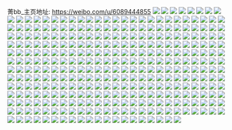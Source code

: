 菁bb_主页地址: https://weibo.com/u/6089444855 
![](https://wx4.sinaimg.cn/mw2000/006E6GMvly1h9ipc1dzasj324f2m27wi.jpg) 
![](https://wx4.sinaimg.cn/mw2000/006E6GMvly1h9ipbzu5apj32c02c0b2a.jpg) 
![](https://wx4.sinaimg.cn/mw2000/006E6GMvly1h9ipbwkuh1j32c0340npe.jpg) 
![](https://wx4.sinaimg.cn/mw2000/006E6GMvly1h9ipcbvl3fj30sn127amf.jpg) 
![](https://wx4.sinaimg.cn/mw2000/006E6GMvly1h9ipc5f81xj30wi17cnau.jpg) 
![](https://wx4.sinaimg.cn/mw2000/006E6GMvly1h9ipc4mzr3j30wi17ch4z.jpg) 
![](https://wx4.sinaimg.cn/mw2000/006E6GMvly1h9ipc2v2exj32c02c0b2a.jpg) 
![](https://wx4.sinaimg.cn/mw2000/006E6GMvly1h9ipc45b2jj328f2nfnpd.jpg) 
![](https://wx4.sinaimg.cn/mw2000/006E6GMvly1h9ipbya30tj32c02c0npe.jpg) 
![](https://wx4.sinaimg.cn/mw2000/006E6GMvly1h94fg4mozuj31ka1xbqv5.jpg) 
![](https://wx4.sinaimg.cn/mw2000/006E6GMvly1h94ffwxccjj31o0280e81.jpg) 
![](https://wx4.sinaimg.cn/mw2000/006E6GMvly1h94ffutk7mj31ib1vt1ky.jpg) 
![](https://wx4.sinaimg.cn/mw2000/006E6GMvly1h94ffvqj4tj32c02c0u0x.jpg) 
![](https://wx4.sinaimg.cn/mw2000/006E6GMvly1h94ffyqixuj32by31t4qq.jpg) 
![](https://wx4.sinaimg.cn/mw2000/006E6GMvly1h94fft47rlj32c0340hdu.jpg) 
![](https://wx4.sinaimg.cn/mw2000/006E6GMvly1h94fg3vu5cj31o0280qv5.jpg) 
![](https://wx4.sinaimg.cn/mw2000/006E6GMvly1h94fg248bwj32c03404qq.jpg) 
![](https://wx4.sinaimg.cn/mw2000/006E6GMvly1h94fg0kcbfj31o0280x6p.jpg) 
![](https://wx4.sinaimg.cn/mw2000/006E6GMvly1h8bezhmaqgj32c03401l0.jpg) 
![](https://wx4.sinaimg.cn/mw2000/006E6GMvly1h8bezl5f0hj32c03407wi.jpg) 
![](https://wx4.sinaimg.cn/mw2000/006E6GMvly1h8bezoudttj32c03407wk.jpg) 
![](https://wx4.sinaimg.cn/mw2000/006E6GMvly1h8bezpu0bnj31e51uu7ub.jpg) 
![](https://wx4.sinaimg.cn/mw2000/006E6GMvly1h8bf09h7kgj31o0280b29.jpg) 
![](https://wx4.sinaimg.cn/mw2000/006E6GMvly1h8bezxaobrj32c02c0kjm.jpg) 
![](https://wx4.sinaimg.cn/mw2000/006E6GMvly1h8bezvpwpij32c0340kjn.jpg) 
![](https://wx4.sinaimg.cn/mw2000/006E6GMvly1h7mka1eqv9j31oe1nqkjl.jpg) 
![](https://wx4.sinaimg.cn/mw2000/006E6GMvly1h7mka5yc4hj318a18le60.jpg) 
![](https://wx4.sinaimg.cn/mw2000/006E6GMvly1h7mkaf7pwgj33402c04qs.jpg) 
![](https://wx4.sinaimg.cn/mw2000/006E6GMvly1h768oaqtfvj30u014p0vj.jpg) 
![](https://wx4.sinaimg.cn/mw2000/006E6GMvly1h6jtc6mt6xj30u0140q5w.jpg) 
![](https://wx4.sinaimg.cn/mw2000/006E6GMvly1h6jtbzs9fwj31400u046r.jpg) 
![](https://wx4.sinaimg.cn/mw2000/006E6GMvly1h6jtcqv24uj30u0140ah7.jpg) 
![](https://wx4.sinaimg.cn/mw2000/006E6GMvly1h6jtcwer42j30u01400vt.jpg) 
![](https://wx4.sinaimg.cn/mw2000/006E6GMvly1h6jtcx73zfj31400u0t9m.jpg) 
![](https://wx4.sinaimg.cn/mw2000/006E6GMvly1h6jtcs5eejj30u0140466.jpg) 
![](https://wx4.sinaimg.cn/mw2000/006E6GMvly1h6jtcyq1hsj30u0140n4f.jpg) 
![](https://wx4.sinaimg.cn/mw2000/006E6GMvly1h6jtctm83hj30u0140n7a.jpg) 
![](https://wx4.sinaimg.cn/mw2000/006E6GMvly1h6jtcv6jwyj30u011yqcj.jpg) 
![](https://wx4.sinaimg.cn/mw2000/006E6GMvly1h6j48n4zxej30u0140gov.jpg) 
![](https://wx4.sinaimg.cn/mw2000/006E6GMvly1h6j48lx977j30u0140aca.jpg) 
![](https://wx4.sinaimg.cn/mw2000/006E6GMvly1h6j48mjvy2j30u0140wjo.jpg) 
![](https://wx4.sinaimg.cn/mw2000/006E6GMvly1h6j48nqtusj30u0140ahc.jpg) 
![](https://wx4.sinaimg.cn/mw2000/006E6GMvly1h6c9fjej43j30u0140dk0.jpg) 
![](https://wx4.sinaimg.cn/mw2000/006E6GMvly1h6c9fjzrldj30u0140qb0.jpg) 
![](https://wx4.sinaimg.cn/mw2000/006E6GMvly1h6c9fitm1xj30u0142dqs.jpg) 
![](https://wx4.sinaimg.cn/mw2000/006E6GMvly1h6c9fkllykj30u0140gpo.jpg) 
![](https://wx4.sinaimg.cn/mw2000/006E6GMvly1h4zatk6n8ej30wi17cqkh.jpg) 
![](https://wx4.sinaimg.cn/mw2000/006E6GMvly1h4zatkmlznj30wi17cwrd.jpg) 
![](https://wx4.sinaimg.cn/mw2000/006E6GMvly1h4zatl0cdwj30wi17cwuv.jpg) 
![](https://wx4.sinaimg.cn/mw2000/006E6GMvly1h4zatlqhn3j30wi17ch63.jpg) 
![](https://wx4.sinaimg.cn/mw2000/006E6GMvly1h4cg8h4w1bj30u014011c.jpg) 
![](https://wx4.sinaimg.cn/mw2000/006E6GMvly1h4cg8g3havj30u00u0n37.jpg) 
![](https://wx4.sinaimg.cn/mw2000/006E6GMvly1h4cg8i6z6gj30u0140dp8.jpg) 
![](https://wx4.sinaimg.cn/mw2000/006E6GMvly1h4cg8vhoh2j30u00u0aej.jpg) 
![](https://wx4.sinaimg.cn/mw2000/006E6GMvly1h4cg8tv51wj30u01407cd.jpg) 
![](https://wx4.sinaimg.cn/mw2000/006E6GMvly1h4cg8je9wnj30u0185don.jpg) 
![](https://wx4.sinaimg.cn/mw2000/006E6GMvly1h4cg8uysy2j30u00u010q.jpg) 
![](https://wx4.sinaimg.cn/mw2000/006E6GMvly1h4cg8kqeooj30u00u07ax.jpg) 
![](https://wx4.sinaimg.cn/mw2000/006E6GMvly1h4cg9lvb4nj30u00u0jw3.jpg) 
![](https://wx4.sinaimg.cn/mw2000/006E6GMvly1h425gklb85j30uo14wnce.jpg) 
![](https://wx4.sinaimg.cn/mw2000/006E6GMvly1h425gl061cj30wi17c172.jpg) 
![](https://wx4.sinaimg.cn/mw2000/006E6GMvly1h425glej14j30wi17ctug.jpg) 
![](https://wx4.sinaimg.cn/mw2000/006E6GMvly1h425gmfbu6j30wi17cwzx.jpg) 
![](https://wx4.sinaimg.cn/mw2000/006E6GMvly1h425glupw8j30v717cqhf.jpg) 
![](https://wx4.sinaimg.cn/mw2000/006E6GMvly1h425gmtlu2j317c0witma.jpg) 
![](https://wx4.sinaimg.cn/mw2000/006E6GMvly1h3szw0e8ypj32c02c04qq.jpg) 
![](https://wx4.sinaimg.cn/mw2000/006E6GMvly1h3szw1tuvsj32c02c0npe.jpg) 
![](https://wx4.sinaimg.cn/mw2000/006E6GMvly1h3szw3fwxyj32c02c07wi.jpg) 
![](https://wx4.sinaimg.cn/mw2000/006E6GMvly1h3szvymho2j32c02c0qv6.jpg) 
![](https://wx4.sinaimg.cn/mw2000/006E6GMvly1h35hhx8yxbj30wi17cap9.jpg) 
![](https://wx4.sinaimg.cn/mw2000/006E6GMvly1h35hhp3s4vj30wi17cnhu.jpg) 
![](https://wx4.sinaimg.cn/mw2000/006E6GMvly1h35hhq90bjj30tq13ngyd.jpg) 
![](https://wx4.sinaimg.cn/mw2000/006E6GMvly1h35hhpt790j30wi17cwwt.jpg) 
![](https://wx4.sinaimg.cn/mw2000/006E6GMvly1h3176e0g3xj32c0340x6q.jpg) 
![](https://wx4.sinaimg.cn/mw2000/006E6GMvly1h3176g8ejzj326y2wvqv7.jpg) 
![](https://wx4.sinaimg.cn/mw2000/006E6GMvly1h3176azf57j30wi1957kv.jpg) 
![](https://wx4.sinaimg.cn/mw2000/006E6GMvly1h3176u144bj32582uzkjn.jpg) 
![](https://wx4.sinaimg.cn/mw2000/006E6GMvly1h3176le7vhj32611m5e82.jpg) 
![](https://wx4.sinaimg.cn/mw2000/006E6GMvly1h3176bxcqqj32c0340u0x.jpg) 
![](https://wx4.sinaimg.cn/mw2000/006E6GMvly1h2ryb5fqszj334022ox6p.jpg) 
![](https://wx4.sinaimg.cn/mw2000/006E6GMvly1h2ryb72rvhj334022ohdu.jpg) 
![](https://wx4.sinaimg.cn/mw2000/006E6GMvly1h2ryb4alhnj30v615ltlw.jpg) 
![](https://wx4.sinaimg.cn/mw2000/006E6GMvly1h2ryb9wqakj334022o7wi.jpg) 
![](https://wx4.sinaimg.cn/mw2000/006E6GMvly1h2rybgo6m7j34tc37kqv8.jpg) 
![](https://wx4.sinaimg.cn/mw2000/006E6GMvly1h2rybdbco3j334022ob2a.jpg) 
![](https://wx4.sinaimg.cn/mw2000/006E6GMvly1h2ryb8tiguj334022o7wi.jpg) 
![](https://wx4.sinaimg.cn/mw2000/006E6GMvly1h2rybbm2ycj30wi17cqdk.jpg) 
![](https://wx4.sinaimg.cn/mw2000/006E6GMvly1h2rybb4heqj322o340b2a.jpg) 
![](https://wx4.sinaimg.cn/mw2000/006E6GMvly1h2e1eixlzxj32c02c0u0y.jpg) 
![](https://wx4.sinaimg.cn/mw2000/006E6GMvly1h2e1eluheoj32c02c04qr.jpg) 
![](https://wx4.sinaimg.cn/mw2000/006E6GMvly1h2e1ek71nej32c02c0e82.jpg) 
![](https://wx4.sinaimg.cn/mw2000/006E6GMvly1h2e1enazgrj32c02c0kjm.jpg) 
![](https://wx4.sinaimg.cn/mw2000/006E6GMvly1h2e1eozlczj32c02c0kjm.jpg) 
![](https://wx4.sinaimg.cn/mw2000/006E6GMvly1h2e1eh1ygyj32a32a3hdu.jpg) 
![](https://wx4.sinaimg.cn/mw2000/006E6GMvly1h2e1er7innj32c02c04qr.jpg) 
![](https://wx4.sinaimg.cn/mw2000/006E6GMvly1h274s3nfdpj321t2qgb2c.jpg) 
![](https://wx4.sinaimg.cn/mw2000/006E6GMvly1h274s5co49j32c0340u0z.jpg) 
![](https://wx4.sinaimg.cn/mw2000/006E6GMvly1h274s76za7j32c0340hdw.jpg) 
![](https://wx4.sinaimg.cn/mw2000/006E6GMvly1h274s7p1hwj30wi17calk.jpg) 
![](https://wx4.sinaimg.cn/mw2000/006E6GMvly1h274s1xa3ij32c03404qr.jpg) 
![](https://wx4.sinaimg.cn/mw2000/006E6GMvly1h274s7z73cj30wi12ldqy.jpg) 
![](https://wx4.sinaimg.cn/mw2000/006E6GMvly1h25zrgvinsj30u00u0te3.jpg) 
![](https://wx4.sinaimg.cn/mw2000/006E6GMvly1h25zrhau50j31400u0wkh.jpg) 
![](https://wx4.sinaimg.cn/mw2000/006E6GMvly1h25zrhr1fsj30u0140wn7.jpg) 
![](https://wx4.sinaimg.cn/mw2000/006E6GMvly1h25zrfl1cqj30u00u00yl.jpg) 
![](https://wx4.sinaimg.cn/mw2000/006E6GMvly1h25zrip99rj30u0140dp1.jpg) 
![](https://wx4.sinaimg.cn/mw2000/006E6GMvly1h25zri33evj30u00u0tdz.jpg) 
![](https://wx4.sinaimg.cn/mw2000/006E6GMvly1h25zrghngzj30u0140q87.jpg) 
![](https://wx4.sinaimg.cn/mw2000/006E6GMvly1h25zrj0dj9j30u00u00yc.jpg) 
![](https://wx4.sinaimg.cn/mw2000/006E6GMvly1h25zrjahdbj31400u0te2.jpg) 
![](https://wx4.sinaimg.cn/mw2000/006E6GMvly1h1oj401itlj32c02c0kjm.jpg) 
![](https://wx4.sinaimg.cn/mw2000/006E6GMvly1h1oj3t9vmej32c03407wj.jpg) 
![](https://wx4.sinaimg.cn/mw2000/006E6GMvly1gy0xuyf824j30u0140n2m.jpg) 
![](https://wx4.sinaimg.cn/mw2000/006E6GMvly1gx8lbgbv5dj30u00u0wjp.jpg) 
![](https://wx4.sinaimg.cn/mw2000/006E6GMvly1gx8lbsa79yj30u0140wl0.jpg) 
![](https://wx4.sinaimg.cn/mw2000/006E6GMvly1gx8lbl04ipj30u0140wku.jpg) 
![](https://wx4.sinaimg.cn/mw2000/006E6GMvly1gx8lbof7apj30u0140jxr.jpg) 
![](https://wx4.sinaimg.cn/mw2000/006E6GMvly1gwzp2fam3pj30u0140jyj.jpg) 
![](https://wx4.sinaimg.cn/mw2000/006E6GMvly1gwzp2holwoj30u0140wlo.jpg) 
![](https://wx4.sinaimg.cn/mw2000/006E6GMvly1gwzp2j2qx0j30u0140105.jpg) 
![](https://wx4.sinaimg.cn/mw2000/006E6GMvly1gwzp2ghuyaj30u0140wlj.jpg) 
![](https://wx4.sinaimg.cn/mw2000/006E6GMvly1gwo8ra636ij32c02c0hdv.jpg) 
![](https://wx4.sinaimg.cn/mw2000/006E6GMvly1gwo8r8oeryj32c02c0e82.jpg) 
![](https://wx4.sinaimg.cn/mw2000/006E6GMvly1gwo8rbpdl2j32c02c0kjm.jpg) 
![](https://wx4.sinaimg.cn/mw2000/006E6GMvly1gwo8rnyuazj31o01o01gx.jpg) 
![](https://wx4.sinaimg.cn/mw2000/006E6GMvly1gwo8r7dndyj32c02c07wi.jpg) 
![](https://wx4.sinaimg.cn/mw2000/006E6GMvly1gwo8romfhlj31o0280kjl.jpg) 
![](https://wx4.sinaimg.cn/mw2000/006E6GMvly1gwg2chnmc1j30u00u011e.jpg) 
![](https://wx4.sinaimg.cn/mw2000/006E6GMvly1gwg2c9czdmj30u01hcnff.jpg) 
![](https://wx4.sinaimg.cn/mw2000/006E6GMvly1gwg2ccz7t5j30u0140tma.jpg) 
![](https://wx4.sinaimg.cn/mw2000/006E6GMvly1gwg2cf7x24j31400u0aly.jpg) 
![](https://wx4.sinaimg.cn/mw2000/006E6GMvly1gwg2cgk2xgj31400u0qci.jpg) 
![](https://wx4.sinaimg.cn/mw2000/006E6GMvly1gwg2cjehggj30u0140any.jpg) 
![](https://wx4.sinaimg.cn/mw2000/006E6GMvly1gwg2casklcj30u0140n9p.jpg) 
![](https://wx4.sinaimg.cn/mw2000/006E6GMvly1gwg2c7nacaj31400u0al7.jpg) 
![](https://wx4.sinaimg.cn/mw2000/006E6GMvly1gwg2ckkyplj30u01407cj.jpg) 
![](https://wx4.sinaimg.cn/mw2000/006E6GMvly1gw6w2g593xj31o0280npd.jpg) 
![](https://wx4.sinaimg.cn/mw2000/006E6GMvly1gw6w2ejuh6j31o02804qp.jpg) 
![](https://wx4.sinaimg.cn/mw2000/006E6GMvly1gw6w2f7ss3j31o02804qp.jpg) 
![](https://wx4.sinaimg.cn/mw2000/006E6GMvly1gw6w2gu918j31o02807wh.jpg) 
![](https://wx4.sinaimg.cn/mw2000/006E6GMvly1gvadq7d0twj60u00u0gsn02.jpg) 
![](https://wx4.sinaimg.cn/mw2000/006E6GMvly1gvadq84ydhj60u00u0wl902.jpg) 
![](https://wx4.sinaimg.cn/mw2000/006E6GMvly1gvadq7sj24j60u00u0gtx02.jpg) 
![](https://wx4.sinaimg.cn/mw2000/006E6GMvly1gvadq67871j60u011cai102.jpg) 
![](https://wx4.sinaimg.cn/mw2000/006E6GMvly1gvadq8zi8kj61900u048h02.jpg) 
![](https://wx4.sinaimg.cn/mw2000/006E6GMvly1gvadq8mmibj60u0140wn102.jpg) 
![](https://wx4.sinaimg.cn/mw2000/006E6GMvly1gvadqa27ncj60u0141gqz02.jpg) 
![](https://wx4.sinaimg.cn/mw2000/006E6GMvly1gvadq9rc4jj60sb0x0tbs02.jpg) 
![](https://wx4.sinaimg.cn/mw2000/006E6GMvly1gvadq9dejaj60u01401a702.jpg) 
![](https://wx4.sinaimg.cn/mw2000/006E6GMvly1guz2vmlntbj61o0280npd02.jpg) 
![](https://wx4.sinaimg.cn/mw2000/006E6GMvly1guz2vla2bgj61o0280kjl02.jpg) 
![](https://wx4.sinaimg.cn/mw2000/006E6GMvly1gu8g0cs6v0j60u00u07ae02.jpg) 
![](https://wx4.sinaimg.cn/mw2000/006E6GMvly1gu8g0jmofwj60u00u0jwh02.jpg) 
![](https://wx4.sinaimg.cn/mw2000/006E6GMvly1gu8g0a9dhuj30u00u0n3a.jpg) 
![](https://wx4.sinaimg.cn/mw2000/006E6GMvly1gu8g0iowt9j60u00u0n2m02.jpg) 
![](https://wx4.sinaimg.cn/mw2000/006E6GMvly1gu8g0bea0ej60u00u0te702.jpg) 
![](https://wx4.sinaimg.cn/mw2000/006E6GMvly1gu8g0gghmtj60u01407dl02.jpg) 
![](https://wx4.sinaimg.cn/mw2000/006E6GMvly1gtd8qwhzp5j31o0280hdt.jpg) 
![](https://wx4.sinaimg.cn/mw2000/006E6GMvly1gtd8qzrgw5j325x25x7wj.jpg) 
![](https://wx4.sinaimg.cn/mw2000/006E6GMvly1gtd8qybf90j31o02807wh.jpg) 
![](https://wx4.sinaimg.cn/mw2000/006E6GMvly1gtd8qxmikfj31o0280kjl.jpg) 
![](https://wx4.sinaimg.cn/mw2000/006E6GMvly1gtd8r0vx5yj31o01o01kx.jpg) 
![](https://wx4.sinaimg.cn/mw2000/006E6GMvly1gtd8r1othtj31o01o07sz.jpg) 
![](https://wx4.sinaimg.cn/mw2000/006E6GMvly1gsompvtg8pj31400u0ak0.jpg) 
![](https://wx4.sinaimg.cn/mw2000/006E6GMvly1gsompxrot0j31400u0dlc.jpg) 
![](https://wx4.sinaimg.cn/mw2000/006E6GMvly1gsompxfvnfj30u00u0wli.jpg) 
![](https://wx4.sinaimg.cn/mw2000/006E6GMvly1gsompwtgh3j30u00u0ahw.jpg) 
![](https://wx4.sinaimg.cn/mw2000/006E6GMvly1gsompw6q9rj30u00u00xl.jpg) 
![](https://wx4.sinaimg.cn/mw2000/006E6GMvly1gsompy5lq1j30u00u0aez.jpg) 
![](https://wx4.sinaimg.cn/mw2000/006E6GMvly1gsompx3ja6j30u014042o.jpg) 
![](https://wx4.sinaimg.cn/mw2000/006E6GMvly1gsompyuq2uj30u0140n1y.jpg) 
![](https://wx4.sinaimg.cn/mw2000/006E6GMvly1gsompyk687j30u0140qc1.jpg) 
![](https://wx4.sinaimg.cn/mw2000/006E6GMvly1grj9hxw4l3j31lm24u4qp.jpg) 
![](https://wx4.sinaimg.cn/mw2000/006E6GMvly1grj9hyas6bj30u0140tfl.jpg) 
![](https://wx4.sinaimg.cn/mw2000/006E6GMvly1grj9hwl7qfj31o0280kjl.jpg) 
![](https://wx4.sinaimg.cn/mw2000/006E6GMvly1grj9hx3xj7j30tz107afm.jpg) 
![](https://wx4.sinaimg.cn/mw2000/006E6GMvly1grgzyd8xgjj31jc21skjl.jpg) 
![](https://wx4.sinaimg.cn/mw2000/006E6GMvly1grgzyaw08oj31o0280npe.jpg) 
![](https://wx4.sinaimg.cn/mw2000/006E6GMvly1grgzy99dugj32801o0npe.jpg) 
![](https://wx4.sinaimg.cn/mw2000/006E6GMvly1grgzyc15qqj31he1z8b29.jpg) 
![](https://wx4.sinaimg.cn/mw2000/006E6GMvly1grb45gfnt6j30u0141n8a.jpg) 
![](https://wx4.sinaimg.cn/mw2000/006E6GMvly1grb45ihxq3j30u0140atq.jpg) 
![](https://wx4.sinaimg.cn/mw2000/006E6GMvly1grb45f9cdlj31400u0to0.jpg) 
![](https://wx4.sinaimg.cn/mw2000/006E6GMvly1grb45fso3kj31400u0wpr.jpg) 
![](https://wx4.sinaimg.cn/mw2000/006E6GMvly1grb45gz76jj30u01407r0.jpg) 
![](https://wx4.sinaimg.cn/mw2000/006E6GMvly1grb45hmztmj30u0140493.jpg) 
![](https://wx4.sinaimg.cn/mw2000/006E6GMvly1gr5gnr1gotj30u0140th4.jpg) 
![](https://wx4.sinaimg.cn/mw2000/006E6GMvly1gr5gnrgq6mj30u0140wqb.jpg) 
![](https://wx4.sinaimg.cn/mw2000/006E6GMvly1gr5gnrx0vzj30u01407in.jpg) 
![](https://wx4.sinaimg.cn/mw2000/006E6GMvly1gr5gnpmem1j30u0140th3.jpg) 
![](https://wx4.sinaimg.cn/mw2000/006E6GMvly1gr2p8uyptyj32c02c0kjm.jpg) 
![](https://wx4.sinaimg.cn/mw2000/006E6GMvly1gr2p8th9wwj31o01o0hdt.jpg) 
![](https://wx4.sinaimg.cn/mw2000/006E6GMvly1gr2p8w1710j32801o0x6p.jpg) 
![](https://wx4.sinaimg.cn/mw2000/006E6GMvly1gr2p8xzo0sj32c02c0kjn.jpg) 
![](https://wx4.sinaimg.cn/mw2000/006E6GMvly1gr077a7rzwj30l00s043r.jpg) 
![](https://wx4.sinaimg.cn/mw2000/006E6GMvly1gr077ayysyj31400u0h2i.jpg) 
![](https://wx4.sinaimg.cn/mw2000/006E6GMvly1gr077mmiz9j30n00n0jrf.jpg) 
![](https://wx4.sinaimg.cn/mw2000/006E6GMvly1gr0779t9tyj30n00uoqb2.jpg) 
![](https://wx4.sinaimg.cn/mw2000/006E6GMvly1gqz4bxgmdkj30u014048n.jpg) 
![](https://wx4.sinaimg.cn/mw2000/006E6GMvly1gqz4by6zvpj30u0140tnc.jpg) 
![](https://wx4.sinaimg.cn/mw2000/006E6GMvly1gqz4c1oyy5j30u00u0thl.jpg) 
![](https://wx4.sinaimg.cn/mw2000/006E6GMvly1gqz4bwtdooj30u0140k3t.jpg) 
![](https://wx4.sinaimg.cn/mw2000/006E6GMvly1gqz4bvmp50j30u00u0qbq.jpg) 
![](https://wx4.sinaimg.cn/mw2000/006E6GMvly1gqz4bw50xrj30u0140tk0.jpg) 
![](https://wx4.sinaimg.cn/mw2000/006E6GMvly1gqz4c10lwcj30u0140tit.jpg) 
![](https://wx4.sinaimg.cn/mw2000/006E6GMvly1gqz4cskgl8j30u0140wov.jpg) 
![](https://wx4.sinaimg.cn/mw2000/006E6GMvly1gqz4byvyhmj30u00u0n3g.jpg) 
![](https://wx4.sinaimg.cn/mw2000/006E6GMvly1gqdjz9hurgj31400t7n1d.jpg) 
![](https://wx4.sinaimg.cn/mw2000/006E6GMvly1gqdjzaju4xj31400u07ep.jpg) 
![](https://wx4.sinaimg.cn/mw2000/006E6GMvly1gqdjz94yikj30u00u0n5s.jpg) 
![](https://wx4.sinaimg.cn/mw2000/006E6GMvly1gqdjza2qxaj31400u012x.jpg) 
![](https://wx4.sinaimg.cn/mw2000/006E6GMvly1gowgg18q93j32472tmnpg.jpg) 
![](https://wx4.sinaimg.cn/mw2000/006E6GMvly1gowgfz6l99j31o01o04qq.jpg) 
![](https://wx4.sinaimg.cn/mw2000/006E6GMvly1gowgg5yucxj31ln1l9hdu.jpg) 
![](https://wx4.sinaimg.cn/mw2000/006E6GMvly1gowgg4m3sfj329q30ze85.jpg) 
![](https://wx4.sinaimg.cn/mw2000/006E6GMvly1gos13neuvrj30u00u0q7e.jpg) 
![](https://wx4.sinaimg.cn/mw2000/006E6GMvly1gos13oyja7j30u00u013l.jpg) 
![](https://wx4.sinaimg.cn/mw2000/006E6GMvly1gnxtc4tegrj30u00u0qce.jpg) 
![](https://wx4.sinaimg.cn/mw2000/006E6GMvly1gnxtf07fuij31400u07dx.jpg) 
![](https://wx4.sinaimg.cn/mw2000/006E6GMvly1gnxtiehkryj30u00u0n98.jpg) 
![](https://wx4.sinaimg.cn/mw2000/006E6GMvly1gnxtezpj1qj30u00us7ch.jpg) 
![](https://wx4.sinaimg.cn/mw2000/006E6GMvly1gnxtc59vwjj30u00u04cc.jpg) 
![](https://wx4.sinaimg.cn/mw2000/006E6GMvly1gnxtf0qj0mj31400u0wre.jpg) 
![](https://wx4.sinaimg.cn/mw2000/006E6GMvly1gnokw43u86j30u0140ajy.jpg) 
![](https://wx4.sinaimg.cn/mw2000/006E6GMvly1gnokw3t0paj30u0140dq3.jpg) 
![](https://wx4.sinaimg.cn/mw2000/006E6GMvly1gnnke8r8cuj32c02c0hdu.jpg) 
![](https://wx4.sinaimg.cn/mw2000/006E6GMvly1gnnkea429kj31o01o0hdu.jpg) 
![](https://wx4.sinaimg.cn/mw2000/006E6GMvly1gnnkebpfusj31o01o0qv5.jpg) 
![](https://wx4.sinaimg.cn/mw2000/006E6GMvly1gnnkepxh8cj32801o0hdu.jpg) 
![](https://wx4.sinaimg.cn/mw2000/006E6GMvly1gnnkeoeljdj32c02c0hdt.jpg) 
![](https://wx4.sinaimg.cn/mw2000/006E6GMvly1gnnkemzxsjj30yi0pw4hv.jpg) 
![](https://wx4.sinaimg.cn/mw2000/006E6GMvly1gnnkene76fj30u00u0qf4.jpg) 
![](https://wx4.sinaimg.cn/mw2000/006E6GMvly1gnnki9ennlj32c02c0qv7.jpg) 
![](https://wx4.sinaimg.cn/mw2000/006E6GMvly1gnnkf4hknxj31ho1zknpd.jpg) 
![](https://wx4.sinaimg.cn/mw2000/006E6GMvly1gnkyknlv6fj31o0280hdu.jpg) 
![](https://wx4.sinaimg.cn/mw2000/006E6GMvly1gnkykopfg3j31o0280npe.jpg) 
![](https://wx4.sinaimg.cn/mw2000/006E6GMvly1gnkykl11p5j31o0280kjm.jpg) 
![](https://wx4.sinaimg.cn/mw2000/006E6GMvly1gnkylbtzo3j32c02c04qr.jpg) 
![](https://wx4.sinaimg.cn/mw2000/006E6GMvly1gnjwqczup0j32c02c0npe.jpg) 
![](https://wx4.sinaimg.cn/mw2000/006E6GMvly1gnjwqbyxs4j31o01o0e82.jpg) 
![](https://wx4.sinaimg.cn/mw2000/006E6GMvly1gm9qrx1wg6j30u0140wt0.jpg) 
![](https://wx4.sinaimg.cn/mw2000/006E6GMvly1gissbrkn8rj31o01o0npe.jpg) 
![](https://wx4.sinaimg.cn/mw2000/006E6GMvly1gissbghhz7j322j1o0kjn.jpg) 
![](https://wx4.sinaimg.cn/mw2000/006E6GMvly1gissblgm91j31me1lvhdu.jpg) 
![](https://wx4.sinaimg.cn/mw2000/006E6GMvly1gissbiv1ipj31o01o0kjm.jpg) 
![](https://wx4.sinaimg.cn/mw2000/006E6GMvly1gissbuxcupj33402c0hdw.jpg) 
![](https://wx4.sinaimg.cn/mw2000/006E6GMvly1gissbwq87hj31o01o0e82.jpg) 
![](https://wx4.sinaimg.cn/mw2000/006E6GMvly1ghphknre4xj32622y6npf.jpg) 
![](https://wx4.sinaimg.cn/mw2000/006E6GMvly1gheg3sfd8oj30u00u0479.jpg) 
![](https://wx4.sinaimg.cn/mw2000/006E6GMvly1gheg3q11lyj31o01o0qv6.jpg) 
![](https://wx4.sinaimg.cn/mw2000/006E6GMvly1gheg3r0h08j31o01o0x6p.jpg) 
![](https://wx4.sinaimg.cn/mw2000/006E6GMvly1gheg3rwhaaj31o01o0x6p.jpg) 
![](https://wx4.sinaimg.cn/mw2000/006E6GMvly1ggxpewoqwjj30u00u045h.jpg) 
![](https://wx4.sinaimg.cn/mw2000/006E6GMvly1ggxpf0ym3vj312p0u0tiz.jpg) 
![](https://wx4.sinaimg.cn/mw2000/006E6GMvly1ggxpezg3njj31400u0wv1.jpg) 
![](https://wx4.sinaimg.cn/mw2000/006E6GMvly1ggxpeyb2uyj30u00u0aq8.jpg) 
![](https://wx4.sinaimg.cn/mw2000/006E6GMvly1ggxpf08ebyj30u0100gxk.jpg) 
![](https://wx4.sinaimg.cn/mw2000/006E6GMvly1ggxpgy7m8xj30u00u0gyp.jpg) 
![](https://wx4.sinaimg.cn/mw2000/006E6GMvly1ggxpf1rpchj31400u0tmc.jpg) 
![](https://wx4.sinaimg.cn/mw2000/006E6GMvly1ggxpggc4ovj30u00u0nge.jpg) 
![](https://wx4.sinaimg.cn/mw2000/006E6GMvly1ggxpex82vjj30u00u0jz9.jpg) 
![](https://wx4.sinaimg.cn/mw2000/006E6GMvly1ggh1e267jwj30u0140192.jpg) 
![](https://wx4.sinaimg.cn/mw2000/006E6GMvly1ggfybl28hqj30u00u0jzy.jpg) 
![](https://wx4.sinaimg.cn/mw2000/006E6GMvly1ggfyblptntj30u00u0jyq.jpg) 
![](https://wx4.sinaimg.cn/mw2000/006E6GMvly1ggfyblgentj30u00u0akp.jpg) 
![](https://wx4.sinaimg.cn/mw2000/006E6GMvly1ggfybnstcpj30u00u0wqo.jpg) 
![](https://wx4.sinaimg.cn/mw2000/006E6GMvly1ggfyczsf00j30u00s412z.jpg) 
![](https://wx4.sinaimg.cn/mw2000/006E6GMvly1ggfybmg5p5j30u00u0135.jpg) 
![](https://wx4.sinaimg.cn/mw2000/006E6GMvly1ggfybnh9kaj30u00u07dw.jpg) 
![](https://wx4.sinaimg.cn/mw2000/006E6GMvly1ggfybn59fnj30u00u0k0b.jpg) 
![](https://wx4.sinaimg.cn/mw2000/006E6GMvly1ggfybm5mijj30u00u0qan.jpg) 
![](https://wx4.sinaimg.cn/mw2000/006E6GMvly1gfet6ho68qj30n00n077z.jpg) 
![](https://wx4.sinaimg.cn/mw2000/006E6GMvly1gfet6i3feij30u00u0tas.jpg) 
![](https://wx4.sinaimg.cn/mw2000/006E6GMvly1gfet6hd8trj30u00u00uu.jpg) 
![](https://wx4.sinaimg.cn/mw2000/006E6GMvly1gfet6hv4bqj30n00n077z.jpg) 
![](https://wx4.sinaimg.cn/mw2000/006E6GMvly1gf5vikyo6fj30u00u0wsp.jpg) 
![](https://wx4.sinaimg.cn/mw2000/006E6GMvly1gf5vilgu9ej30u00u07hr.jpg) 
![](https://wx4.sinaimg.cn/mw2000/006E6GMvly1gf5vilu1goj30u00u016j.jpg) 
![](https://wx4.sinaimg.cn/mw2000/006E6GMvly1gf5vikdx2cj30u00u0duo.jpg) 
![](https://wx4.sinaimg.cn/mw2000/006E6GMvly1gf5vimyrvnj30u00u0k62.jpg) 
![](https://wx4.sinaimg.cn/mw2000/006E6GMvly1gf5vizdkppj30u00u0tm9.jpg) 
![](https://wx4.sinaimg.cn/mw2000/006E6GMvly1ge3z9rltzoj30u00u0k3n.jpg) 
![](https://wx4.sinaimg.cn/mw2000/006E6GMvly1ge3za2yfxhj31o01o01kz.jpg) 
![](https://wx4.sinaimg.cn/mw2000/006E6GMvly1ge3zadw5r4j31o01o01kz.jpg) 
![](https://wx4.sinaimg.cn/mw2000/006E6GMvly1ge3zag3qa6j32c02c04qp.jpg) 
![](https://wx4.sinaimg.cn/mw2000/006E6GMvly1ge0l9kwvtej32801o04qq.jpg) 
![](https://wx4.sinaimg.cn/mw2000/006E6GMvly1ge0l9qtr0yj321o1j87wk.jpg) 
![](https://wx4.sinaimg.cn/mw2000/006E6GMvly1ge0l9mimp6j32801o04qq.jpg) 
![](https://wx4.sinaimg.cn/mw2000/006E6GMvly1ge0l9o26s7j31o01o0hdt.jpg) 
![](https://wx4.sinaimg.cn/mw2000/006E6GMvly1ge0l9z4e9dj31wn1kvb2b.jpg) 
![](https://wx4.sinaimg.cn/mw2000/006E6GMvly1ge0l9iv0h4j31o01o0kjl.jpg) 
![](https://wx4.sinaimg.cn/mw2000/006E6GMvly1ge0l9tuf36j31ly25a7wk.jpg) 
![](https://wx4.sinaimg.cn/mw2000/006E6GMvly1ge0la0wgo2j31o0280u0y.jpg) 
![](https://wx4.sinaimg.cn/mw2000/006E6GMvly1ge0l9wu5agj31ls2521l0.jpg) 
![](https://wx4.sinaimg.cn/mw2000/006E6GMvly1gc6aatwrr1j30u00u0wl9.jpg) 
![](https://wx4.sinaimg.cn/mw2000/006E6GMvly1gc5ma0xw3fj30sj0m7qb4.jpg) 
![](https://wx4.sinaimg.cn/mw2000/006E6GMvly1gc5m8nlzfbj30u00u0wt5.jpg) 
![](https://wx4.sinaimg.cn/mw2000/006E6GMvly1gc5m8oqmxhj30u00u0jzd.jpg) 
![](https://wx4.sinaimg.cn/mw2000/006E6GMvly1gc5m8qtabej30wj0u0tje.jpg) 
![](https://wx4.sinaimg.cn/mw2000/006E6GMvly1gc5m8ro3m5j30u00u0th1.jpg) 
![](https://wx4.sinaimg.cn/mw2000/006E6GMvly1gc5m8pv9rzj30u00u07ek.jpg) 
![](https://wx4.sinaimg.cn/mw2000/006E6GMvly1gc5m8sl5vij30u00u012c.jpg) 
![](https://wx4.sinaimg.cn/mw2000/006E6GMvly1gc5m8m8cujj30u00u0dpd.jpg) 
![](https://wx4.sinaimg.cn/mw2000/006E6GMvly1gc5m8u0l20j31510u0dw3.jpg) 
![](https://wx4.sinaimg.cn/mw2000/006E6GMvly1gb59qgdlcsj30ku08e3zn.jpg) 
![](https://wx4.sinaimg.cn/mw2000/006E6GMvly1gb3en7w047j30u00u0tdv.jpg) 
![](https://wx4.sinaimg.cn/mw2000/006E6GMvly1gb3en6rd73j31400u07a7.jpg) 
![](https://wx4.sinaimg.cn/mw2000/006E6GMvly1gb3enanf9aj31400u0qe5.jpg) 
![](https://wx4.sinaimg.cn/mw2000/006E6GMvly1gb3enf0xboj31400u0wmn.jpg) 
![](https://wx4.sinaimg.cn/mw2000/006E6GMvly1gb3encz5x2j31400u0gsu.jpg) 
![](https://wx4.sinaimg.cn/mw2000/006E6GMvly1gb3enfg6zrj30p40f275v.jpg) 
![](https://wx4.sinaimg.cn/mw2000/006E6GMvly1gb3engnablj31400u0n5m.jpg) 
![](https://wx4.sinaimg.cn/mw2000/006E6GMvly1gb3eniviogj31400u0dkb.jpg) 
![](https://wx4.sinaimg.cn/mw2000/006E6GMvly1gb3enhvn8aj31400u0n3e.jpg) 
![](https://wx4.sinaimg.cn/mw2000/006E6GMvly1gav8kejd4hj30u00u0dss.jpg) 
![](https://wx4.sinaimg.cn/mw2000/006E6GMvly1gau769w0xoj31400u07jg.jpg) 
![](https://wx4.sinaimg.cn/mw2000/006E6GMvly1gau76hreh3j31400u0154.jpg) 
![](https://wx4.sinaimg.cn/mw2000/006E6GMvly1gau76g1wl4j312c0u0k61.jpg) 
![](https://wx4.sinaimg.cn/mw2000/006E6GMvly1gau766r48vj30u00u07ek.jpg) 
![](https://wx4.sinaimg.cn/mw2000/006E6GMvly1gau76jyq63j31400u0wpn.jpg) 
![](https://wx4.sinaimg.cn/mw2000/006E6GMvly1gau76iyyorj30u00u0wln.jpg) 
![](https://wx4.sinaimg.cn/mw2000/006E6GMvly1g71a82ujewj30u00u00zq.jpg) 
![](https://wx4.sinaimg.cn/mw2000/006E6GMvly1g4lj97rpa5j32801o0hdt.jpg) 
![](https://wx4.sinaimg.cn/mw2000/006E6GMvly1g4lj9cr7uej32801o01ky.jpg) 
![](https://wx4.sinaimg.cn/mw2000/006E6GMvly1g4lj98y8qfj32801o0kjl.jpg) 
![](https://wx4.sinaimg.cn/mw2000/006E6GMvly1g4lj9afmsuj32801o0b29.jpg) 
![](https://wx4.sinaimg.cn/mw2000/006E6GMvly1g4lj99nnlfj32801o0u0x.jpg) 
![](https://wx4.sinaimg.cn/mw2000/006E6GMvly1g4lj9azqz9j32801o0b29.jpg) 
